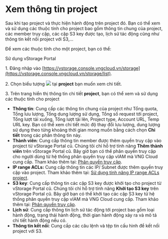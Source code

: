 # Xem thông tin project

Sau khi tạo project và thực hiện hành động trên project đó. Bạn có thể xem và sử dụng các thuộc tính cho project bao gồm thông tin chung của project, các member truy cập, các cặp S3 key được tạo, lịch sử tác động cũng như thông tin kết nối project với S3,...

Để xem các thuộc tính cho một project, bạn có thể:&#x20;

&#x20;Sử dụng vStorage Portal

1\. Đăng nhập vào [https://vstorage.console.vngcloud.vn/storage](https://vstorage.console.vngcloud.vn/storage/list).

2\. Chọn biểu tượng ![](https://docs.vngcloud.vn/download/thumbnails/49648432/image2023-2-1\_14-25-3.png?version=1\&modificationDate=1675236304000\&api=v2) tại **project** bạn muốn xem chi tiết.

3\. Trên trang hiển thị thông tin chi tiết **project**, bạn có thể xem và sử dụng các thuộc tính cho project&#x20;

* **Thông tin**: Cung cấp các thông tin chung của project như Tổng quota, Tổng lưu lượng, Tổng dung lượng sử dụng, Tổng số request tới project, Tổng lượt tải xuống, Tổng lượt tải lên, Project type, Account URL, Temp URL key. Bạn có thể xem chi tiết mức độ thay đổi lưu lượng, dung lượng sử dụng theo từng khoảng thời gian mong muốn bằng cách chọn **Chi tiết** trong các phần thông tin này.
* **Thành viên**: Cung cấp thông tin member được thêm quyền truy cập vào project từ vStorage Portal cũ. Chúng tôi chỉ hỗ trợ tính năng **Thêm thành viên** trên vStorage Portal cũ. Bây giờ bạn có thể phân quyền truy cập cho người dùng từ hệ thống phân quyền truy cập vIAM mà VNG Cloud cung cấp. Tham khảo thêm tại: [Phân quyền truy cập](../../quan-ly-truy-cap/).
* **IP range ACLs:** Cung cấp thông tin các IP/ Subnet được thêm quyền truy cập vào project. Tham khảo thêm tại: [Sử dụng tính năng IP range ACLs project](su-dung-tinh-nang-ip-range-acls-project.md).
* **S3 key**: Cung cấp thông tin các cặp S3 key được khởi tạo cho project từ vStorage Portal cũ. Chúng tôi chỉ hỗ trợ tính năng **Khởi tạo S3 key** trên vStorage Portal cũ. Bây giờ bạn có thể khởi tạo các cặp S3 key từ hệ thống phân quyền truy cập vIAM mà VNG Cloud cung cấp. Tham khảo thêm tại: [Phân quyền truy cập](../../quan-ly-truy-cap/).
* **Lịch sử**: Cung cấp thông tin lịch sử tác động tới project bao gồm loại hành động, trạng thái hành động, thời gian hành động xảy ra và mô tả chi tiết hành động nếu có.&#x20;
* **Thông tin kết nối**: Cung cấp các câu lệnh và tệp tin cấu hình để kết nối project với S3.&#x20;



<figure><img src="../../../../.gitbook/assets/Xem_thong_tin_project.gif" alt=""><figcaption></figcaption></figure>
